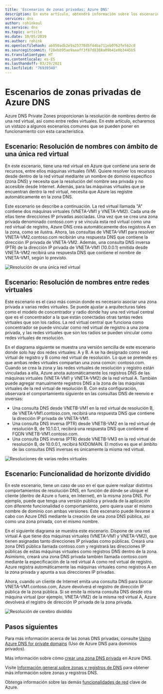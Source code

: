 ```yaml
---
title: 'Escenarios de zonas privadas: Azure DNS'
description: En este artículo, obtendrá información sobre los escenarios comunes de uso de Azure DNS Private Zones.
services: dns
author: rohinkoul
ms.service: dns
ms.topic: article
ms.date: 10/05/2019
ms.author: rohink
ms.openlocfilehash: ab850adb2e9a25778d5f44ba711eb0762fe562c8
ms.sourcegitcommit: f28ebb95ae9aaaff3f87d8388a09b41e0b3445b5
ms.translationtype: HT
ms.contentlocale: es-ES
ms.lasthandoff: 03/29/2021
ms.locfileid: "76939340"
---
```

# <a name="azure-dns-private-zones-scenarios"></a>Escenarios de zonas privadas de Azure DNS

Azure DNS Private Zones proporcionan la resolución de nombres dentro de una red virtual, así como entre redes virtuales. En este artículo, echaremos un vistazo a algunos escenarios comunes que se pueden poner en funcionamiento con esta característica.

## <a name="scenario-name-resolution-scoped-to-a-single-virtual-network"></a>Escenario: Resolución de nombres con ámbito de una única red virtual
En este escenario, tiene una red virtual en Azure que contiene una serie de recursos, entre ellos máquinas virtuales (VM). Quiere resolver los recursos desde dentro de la red virtual mediante un nombre de dominio específico (zona DNS) y necesita que la resolución del nombre sea privada y no accesible desde Internet. Además, para las máquinas virtuales que se encuentran dentro la red virtual, necesita que Azure las registre automáticamente en la zona DNS. 

Este escenario se describe a continuación. La red virtual llamada "A" contiene dos máquinas virtuales (VNETA-VM1 y VNETA-VM2). Cada una de ellas tiene direcciones IP privadas asociadas. Una vez que se crea una zona privada denominado contoso.com y se vincula esta red virtual como una red virtual de registro, Azure DNS crea automáticamente dos registros A en la zona, como se ilustra. Ahora, las consultas de VNETA-VM1 para resolver VNETA-VM2.contoso.com recibirán una respuesta DNS que contiene la dirección IP privada de VNETA-VM2. Además, una consulta DNS inversa (PTR) de la dirección IP privada de VNETA-VM1 (10.0.0.1) emitida desde VNETA-VM2 recibirá una respuesta DNS que contiene el nombre de VNETA-VM1, según lo previsto. 

![Resolución de una única red virtual](./media/private-dns-scenarios/single-vnet-resolution.png)

## <a name="scenario-name-resolution-across-virtual-networks"></a>Escenario: Resolución de nombres entre redes virtuales

Este escenario es el caso más común donde es necesario asociar una zona privada a varias redes virtuales. Se puede ajustar a arquitecturas tales como el modelo de concentrador y radio donde hay una red virtual central que es el concentrador a la que están conectadas otras tantas redes virtuales que son los radios. La red virtual central que funciona como concentrador se puede vincular como red virtual de registro a una zona privada, y las redes virtuales que son los radios se pueden vincular como redes virtuales de resolución. 

En el diagrama siguiente se muestra una versión sencilla de este escenario donde solo hay dos redes virtuales: A y B. A se ha designado como red virtual de registro y B como red virtual de resolución. Lo que se pretende es que ambas redes virtuales compartan una zona común: contoso.com. Cuando se crea la zona y las redes virtuales de resolución y registro están vinculadas a ella, Azure anota automáticamente los registros DNS de las máquinas virtuales (VNETA-VM1 y VNETA-VM2) de la red virtual A. También puede agregar manualmente registros DNS a la zona de las máquinas virtuales de la red virtual de resolución B. Con esta configuración, observará el comportamiento siguiente en las consultas DNS de reenvío e inversas:
* Una consulta DNS desde VNETB-VM1 en la red virtual de resolución B, de VNETA-VM1.contoso.com, recibirá una respuesta DNS que contiene la dirección IP privada de VNETA-VM1.
* Una consulta DNS inversa (PTR) desde VNETB-VM2 en la red virtual de resolución B, de 10.1.0.1, recibirá una respuesta DNS que contiene el FQDN VNETB-VM1.contoso.com.  
* Una consulta DNS inversa (PTR) desde VNETB-VM3 en la red virtual de resolución B, de 10.0.0.1, recibirá NXDOMAIN. El motivo es que el ámbito de las consultas DNS inversas es únicamente la misma red virtual. 


![Resoluciones de varias redes virtuales](./media/private-dns-scenarios/multi-vnet-resolution.png)

## <a name="scenario-split-horizon-functionality"></a>Escenario: Funcionalidad de horizonte dividido

En este escenario, tiene un caso de uso en el que quiere realizar distintos comportamientos de resolución DNS, en función de dónde se ubique el cliente (dentro de Azure o fuera, en Internet), en la misma zona DNS. Por ejemplo, puede que tenga una versión pública y privada de la aplicación con diferente funcionalidad o comportamiento, pero quiera usar el mismo nombre de dominio con ambas versiones. Este escenario puede llevarse a cabo con Azure DNS mediante la creación de una zona DNS pública, así como una zona privada, con el mismo nombre.

En el siguiente diagrama se muestra este escenario. Dispone de una red virtual A que tiene dos máquinas virtuales (VNETA-VM1 y VNETA-VM2), que tienen asignadas tanto direcciones IP privadas como públicas. Creará una zona DNS pública llamada contoso.com y registrará las direcciones IP públicas de estas máquinas virtuales como registros DNS dentro de la zona. Asimismo, creará una zona DNS privada también llamada contoso.com mediante la especificación de la red virtual A como red virtual de registro. Azure registra automáticamente las máquinas virtuales como registros A en la zona privada y apunta a sus direcciones IP privadas.

Ahora, cuando un cliente de Internet emita una consulta DNS para buscar VNETA-VM1.contoso.com, Azure devolverá el registro de dirección IP pública de la zona pública. Si se emite la misma consulta DNS desde otra máquina virtual (por ejemplo, VNETA-VM2) de la misma red virtual A, Azure devolverá el registro de dirección IP privada de la zona privada. 

![Resolución de cerebro dividido](./media/private-dns-scenarios/split-brain-resolution.png)

## <a name="next-steps"></a>Pasos siguientes
Para más información acerca de las zonas DNS privadas, consulte [Using Azure DNS for private domains](private-dns-overview.md) (Uso de Azure DNS para dominios privados).

Más información sobre cómo [crear una zona DNS privada](./private-dns-getstarted-powershell.md) en Azure DNS.

Visite [Información general sobre zonas y registros de DNS](dns-zones-records.md) para obtener más información sobre zonas y registros DNS.

Obtenga información sobre las demás [funcionalidades de red](../networking/networking-overview.md) clave de Azure.

